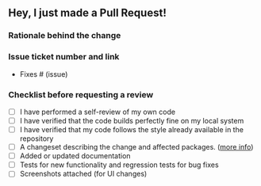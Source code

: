 ## Hey, I just made a Pull Request!

<!-- Please describe what you added, and add a screenshot if possible.
     That makes it easier to understand the change so we can :shipit: faster. -->

### Rationale behind the change

<!-- Please describe why you made this change -->

### Issue ticket number and link

- Fixes # (issue)

### Checklist before requesting a review

- [ ] I have performed a self-review of my own code
- [ ] I have verified that the code builds perfectly fine on my local system
- [ ] I have verified that my code follows the style already available in the repository
- [ ] A changeset describing the change and affected packages. ([more info](https://github.com/AxisCommunications/backstage-plugins/blob/main/CONTRIBUTING.md#changesets))
- [ ] Added or updated documentation
- [ ] Tests for new functionality and regression tests for bug fixes
- [ ] Screenshots attached (for UI changes)
